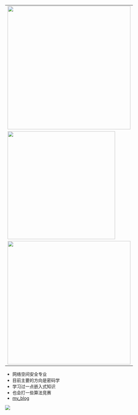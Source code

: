 <table align='right'>
<tr><td><img src="https://github-readme-stats.vercel.app/api?username=coperlm&count_private=true&show_icons=true&theme=cobalt" width="400"></td></tr>
<tr><td><img src="https://stats.justsong.cn/api/nowcoder?id=962349741" width="350" /></td></tr>
<tr><td><img src="https://github-profile-trophy.vercel.app/?username=coperlm" width="400" /></td></tr>
</table>

- 网络空间安全专业
- 目前主要的方向是密码学
- 学习过一点嵌入式知识
- 也会打一些算法竞赛
- [my_blog](https://coperlm.github.io/)


![](https://github-readme-activity-graph.vercel.app/graph?username=coperlm&theme=react-dark)

<!--
**coperlm/coperlm** is a ✨ _special_ ✨ repository because its `README.md` (this file) appears on your GitHub profile.

Here are some ideas to get you started:

- 🔭 I’m currently working on ...
- 🌱 I’m currently learning ...
- 👯 I’m looking to collaborate on ...
- 🤔 I’m looking for help with ...
- 💬 Ask me about ...
- 📫 How to reach me: ...
- 😄 Pronouns: ...
- ⚡ Fun fact: ...
-->
